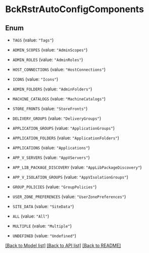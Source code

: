 # BckRstrAutoConfigComponents

## Enum


* `TAGS` (value: `"Tags"`)

* `ADMIN_SCOPES` (value: `"AdminScopes"`)

* `ADMIN_ROLES` (value: `"AdminRoles"`)

* `HOST_CONNECTIONS` (value: `"HostConnections"`)

* `ICONS` (value: `"Icons"`)

* `ADMIN_FOLDERS` (value: `"AdminFolders"`)

* `MACHINE_CATALOGS` (value: `"MachineCatalogs"`)

* `STORE_FRONTS` (value: `"StoreFronts"`)

* `DELIVERY_GROUPS` (value: `"DeliveryGroups"`)

* `APPLICATION_GROUPS` (value: `"ApplicationGroups"`)

* `APPLICATION_FOLDERS` (value: `"ApplicationFolders"`)

* `APPLICATIONS` (value: `"Applications"`)

* `APP_V_SERVERS` (value: `"AppVServers"`)

* `APP_LIB_PACKAGE_DISCOVERY` (value: `"AppLibPackageDiscovery"`)

* `APP_V_ISOLATION_GROUPS` (value: `"AppVIsolationGroups"`)

* `GROUP_POLICIES` (value: `"GroupPolicies"`)

* `USER_ZONE_PREFERENCES` (value: `"UserZonePreferences"`)

* `SITE_DATA` (value: `"SiteData"`)

* `ALL` (value: `"All"`)

* `MULTIPLE` (value: `"Multiple"`)

* `UNDEFINED` (value: `"Undefined"`)


[[Back to Model list]](../README.md#documentation-for-models) [[Back to API list]](../README.md#documentation-for-api-endpoints) [[Back to README]](../README.md)


